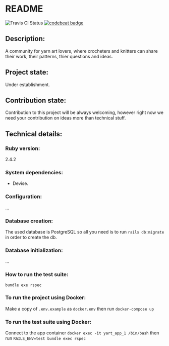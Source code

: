 # README
![Travis CI Status](https://travis-ci.com/EhsanZ/yart.svg?branch=master)
[![codebeat badge](https://codebeat.co/badges/ca5da6da-5a47-48d9-b7c3-bd61ceebe3e4)](https://codebeat.co/projects/github-com-ehsanz-yart-feature-allow_users_to_manage_projects)
## Description:
A community for yarn art lovers, where crocheters and knitters can share their work, their patterns, thier questions and ideas.

## Project state:
Under establishment.

## Contribution state:
Contribution to this project will be always welcoming, however right now we need your contribution on ideas more than technical stuff.

## Technical details:

### Ruby version:
2.4.2

### System dependencies:
* Devise.

### Configuration:
...

### Database creation:
The used database is PostgreSQL so all you need is to run `rails db:migrate` in order to create the db.

### Database initialization:
...

### How to run the test suite:
`bundle exe rspec`

### To run the project using Docker:
Make a copy of `.env.example` as `docker.env` then run `docker-compose up`

### To run the test suite using Docker:
Connect to the app container `docker exec -it yart_app_1 /bin/bash` then run `RAILS_ENV=test bundle exec rspec`

